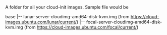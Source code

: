 A folder for all your cloud-init images.
Sample file would be

base
|-- lunar-server-cloudimg-amd64-disk-kvm.img (from https://cloud-images.ubuntu.com/lunar/current/)
|-- focal-server-cloudimg-amd64-disk-kvm.img (from https://cloud-images.ubuntu.com/focal/current/)